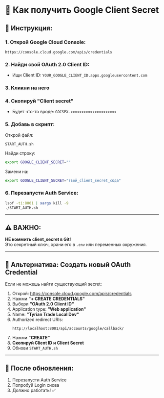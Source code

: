 # 🔑 Как получить Google Client Secret

## 📝 Инструкция:

### 1. Открой Google Cloud Console:
```
https://console.cloud.google.com/apis/credentials
```

### 2. Найди свой OAuth 2.0 Client ID:
- Ищи Client ID: `YOUR_GOOGLE_CLIENT_ID.apps.googleusercontent.com`

### 3. Кликни на него

### 4. Скопируй "Client secret"
- Будет что-то вроде: `GOCSPX-xxxxxxxxxxxxxxxxxxxxx`

### 5. Добавь в скрипт:

Открой файл:
```
START_AUTH.sh
```

Найди строку:
```bash
export GOOGLE_CLIENT_SECRET=""
```

Замени на:
```bash
export GOOGLE_CLIENT_SECRET="твой_client_secret_сюда"
```

### 6. Перезапусти Auth Service:
```bash
lsof -ti:8001 | xargs kill -9
./START_AUTH.sh
```

---

## ⚠️ ВАЖНО:

**НЕ коммить client_secret в Git!**  
Это секретный ключ, храни его в `.env` или переменных окружения.

---

## 🔄 Альтернатива: Создать новый OAuth Credential

Если не можешь найти существующий secret:

1. Открой: https://console.cloud.google.com/apis/credentials
2. Нажми **"+ CREATE CREDENTIALS"**
3. Выбери **"OAuth 2.0 Client ID"**
4. Application type: **"Web application"**
5. Name: **"Tyrian Trade Local Dev"**
6. Authorized redirect URIs:
   ```
   http://localhost:8001/api/accounts/google/callback/
   ```
7. Нажми **"CREATE"**
8. **Скопируй Client ID и Client Secret**
9. Обнови `START_AUTH.sh`

---

## 📝 После обновления:

1. Перезапусти Auth Service
2. Попробуй Login снова
3. Должно работать! ✅

